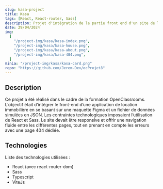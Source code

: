 ```yaml
---
slug: kasa-project
title: Kasa
tags: [React, React-router, Sass]
description: Projet d'intégration de la partie front end d'un site de location immobilière.
date: 29/04/2024
img:
  [
    "/project-img/kasa/kasa-index.png",
    "/project-img/kasa/kasa-house.png",
    "/project-img/kasa/kasa-about.png",
    "/project-img/kasa/kasa-404.png",
  ]
minia: "/project-img/kasa/kasa-card.png"
repo: "https://github.com/Jerem-Dev/ocProjet8"
---
```


## Description

Ce projet a été réalisé dans le cadre de la formation OpenClassrooms. L’objectif était d’intégrer le front-end d’une application de location immobilière en se basant sur une maquette Figma et un fichier de données simulées en JSON. Les contraintes technologiques imposaient l’utilisation de React et Sass. Le site devait être responsive et offrir une navigation fluide entre les différentes pages, tout en prenant en compte les erreurs avec une page 404 dédiée.

## Technologies

Liste des technologies utilisées :

- React (avec react-router-dom)
- Sass
- Typescript
- ViteJs
